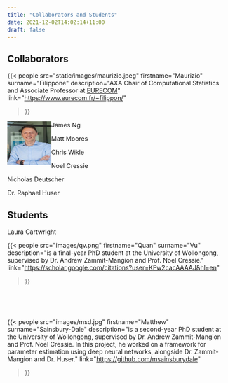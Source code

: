 ```yaml
---
title: "Collaborators and Students"
date: 2021-12-02T14:02:14+11:00
draft: false
---
```


## Collaborators


{{< people
  src="static/images/maurizio.jpeg"
  firstname="Maurizio"
  surname="Filippone"
  description="AXA Chair of Computational Statistics and Associate Professor at [EURECOM](http://www.eurecom.fr/en)"
  link="https://www.eurecom.fr/~filippon/"
  >}}


<img align="left" width="100" height="100" src="static/images/maurizio.jpeg">


James Ng

Matt Moores

Chris Wikle

Noel Cressie

Nicholas Deutscher

Dr. Raphael Huser


## Students

Laura Cartwright

{{< people
  src="images/qv.png"
  firstname="Quan"
  surname="Vu"
  description="is a final-year PhD student at the University of Wollongong, supervised by Dr. Andrew Zammit-Mangion and Prof. Noel Cressie."
  link="https://scholar.google.com/citations?user=KFw2cacAAAAJ&hl=en"
  >}}


&nbsp;

&nbsp;


{{< people
  src="images/msd.jpg"
  firstname="Matthew"
  surname="Sainsbury-Dale"
  description="is a second-year PhD student at the University of Wollongong, supervised by Dr. Andrew Zammit-Mangion and Prof. Noel Cressie. In this project, he worked on a framework for parameter estimation using deep neural networks, alongside Dr. Zammit-Mangion and Dr. Huser."
  link="https://github.com/msainsburydale"
  >}}
